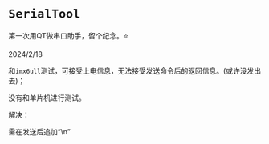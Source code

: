 # `SerialTool  `

第一次用QT做串口助手，留个纪念。:star:

2024/2/18

和`imx6ull`测试，可接受上电信息，无法接受发送命令后的返回信息。(或许没发出去)；

没有和单片机进行测试。



解决：

需在发送后追加“\n”